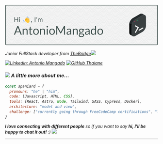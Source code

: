 ![Header](Header.png)

<p><em>Junior FullStack developer from <a href="https://www.thebridge.tech/">TheBridge</a><img src="https://media.giphy.com/media/fYSnHlufseco8Fh93Z/giphy.gif" width="30">

[![Linkedin: Antonio Mangado](https://img.shields.io/badge/-Antonio%20Mangado-blue?style=flat-square&logo=Linkedin&logoColor=white&link=https://www.linkedin.com/in/antonio-mangado/)](https://www.linkedin.com/in/antonio-mangado/)
[![GitHub Thaiane](https://img.shields.io/github/followers/AntonioMangado?label=follow&style=social)](https://github.com/AntonioMangado)


### <img src="https://media.giphy.com/media/VgCDAzcKvsR6OM0uWg/giphy.gif" width="50"> A little more about me...  

```javascript
const spaniard = {
  pronouns: "he" | "him",
  code: [Javascript, HTML, CSS],
  tools: [React, Astro, Node, Tailwind, SASS, Cypress, Docker],
  architecture: "model and view",
  challenge: ["currently going through FreeCodeCamp certifications", "learning Python"]
}
```

<em><b>I love connecting with different people</b> so if you want to say <b>hi, I'll be happy to chat it out!</b> :)</em> <img src="https://media.giphy.com/media/LnQjpWaON8nhr21vNW/giphy.gif" width="60">

---
